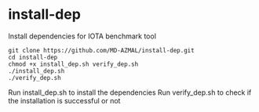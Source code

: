 # install-dep
Install dependencies for IOTA benchmark tool



```
git clone https://github.com/MD-AZMAL/install-dep.git
cd install-dep
chmod +x install_dep.sh verify_dep.sh
./install_dep.sh
./verify_dep.sh
```

Run install_dep.sh to install the dependencies
Run verify_dep.sh to check if the installation is successful or not

